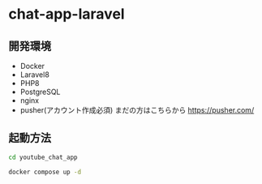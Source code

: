 # chat-app-laravel


## 開発環境
- Docker
- Laravel8
- PHP8
- PostgreSQL
- nginx
- pusher(アカウント作成必須)
まだの方はこちらから
https://pusher.com/

## 起動方法

```bash
cd youtube_chat_app

docker compose up -d
```